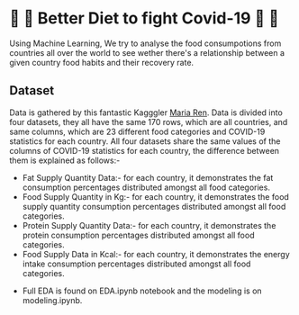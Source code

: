 # :pineapple: :grapes: Better Diet to fight Covid-19 :banana: :watermelon:
Using Machine Learning, We try to analyse the food consumpotions from countries all over the world to see wether there's a relationship between a given country food habits and their recovery rate.

## Dataset
Data is gathered by this fantastic Kagggler [Maria Ren](https://www.kaggle.com/mariaren/covid19-healthy-diet-dataset).  Data is divided into four datasets, they all have the same 170 rows, which are all countries, and same columns, which are 23 different food categories and COVID-19 statistics for each country. All four datasets share the same values of the columns of COVID-19 statistics for each country, the difference between them is explained as follows:-
* Fat Supply Quantity Data:-
    for each country, it demonstrates the fat consumption percentages distributed amongst all food categories. 
* Food Supply Quantity in Kg:- 
    for each country, it demonstrates the food supply quantity consumption percentages distributed amongst all food categories. 
* Protein Supply Quantity Data:-
    for each country, it demonstrates the protein consumption percentages distributed amongst all food categories. 
* Food Supply Data in Kcal:-
    for each country, it demonstrates the energy intake consumption percentages distributed amongst all food categories. 


- Full EDA is found on EDA.ipynb notebook and the modeling is on modeling.ipynb.
